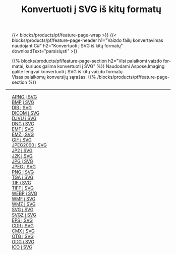 ﻿---
title: Konvertuoti į SVG iš kitų formatų 
weight: 3920
url: /lt/java/conversion/to/svg 
lang: lt
langdirlevel: 2
locales: zh-hans,ja,it,ru,de,es,fr,nl,id,lt,pl,pt,vi,tr,ko,zh-hant,ar,hi,th,sv,cs,uk,he
description: Naudodami Aspose.Imaging galite lengvai konvertuoti į SVG iš kitų formatų
---

{{< blocks/products/pf/feature-page-wrap >}}
{{< blocks/products/pf/feature-page-header h1="Vaizdo failų konvertavimas naudojant C#" h2="Konvertuoti į SVG iš kitų formatų" downloadText="parsisiųsti" >}}


{{% blocks/products/pf/feature-page-section  h2="Visi palaikomi vaizdo formatai, kuriuos galima konvertuoti į SVG" %}}
Naudodami Aspose.Imaging galite lengvai konvertuoti į SVG iš kitų vaizdo formatų.
<br/>
Visas palaikomų konversijų sąrašas:
{{% /blocks/products/pf/feature-page-section %}}
<div class="container-fluid productfamilypage bg-gray">
    <div class="convertypes bg-gray agp-content section">
        <div class="container">
		<hr style="margin-left:-20px;"/>
		<div class="row other-converters">
		    <div class='col-md-2 other-converter remove-lp remove-rp'><a href="/imaging/lt/java/conversion/apng-to-svg" >APNG į SVG</a></div>
<div class='col-md-2 other-converter remove-lp remove-rp'><a href="/imaging/lt/java/conversion/bmp-to-svg" >BMP į SVG</a></div>
<div class='col-md-2 other-converter remove-lp remove-rp'><a href="/imaging/lt/java/conversion/dib-to-svg" >DIB į SVG</a></div>
<div class='col-md-2 other-converter remove-lp remove-rp'><a href="/imaging/lt/java/conversion/dicom-to-svg" >DICOM į SVG</a></div>
<div class='col-md-2 other-converter remove-lp remove-rp'><a href="/imaging/lt/java/conversion/djvu-to-svg" >DJVU į SVG</a></div>
<div class='col-md-2 other-converter remove-lp remove-rp'><a href="/imaging/lt/java/conversion/dng-to-svg" >DNG į SVG</a></div>
<div class='col-md-2 other-converter remove-lp remove-rp'><a href="/imaging/lt/java/conversion/emf-to-svg" >EMF į SVG</a></div>
<div class='col-md-2 other-converter remove-lp remove-rp'><a href="/imaging/lt/java/conversion/emz-to-svg" >EMZ į SVG</a></div>
<div class='col-md-2 other-converter remove-lp remove-rp'><a href="/imaging/lt/java/conversion/gif-to-svg" >GIF į SVG</a></div>
<div class='col-md-2 other-converter remove-lp remove-rp'><a href="/imaging/lt/java/conversion/jpeg2000-to-svg" >JPEG2000 į SVG</a></div>
<div class='col-md-2 other-converter remove-lp remove-rp'><a href="/imaging/lt/java/conversion/jp2-to-svg" >JP2 į SVG</a></div>
<div class='col-md-2 other-converter remove-lp remove-rp'><a href="/imaging/lt/java/conversion/j2k-to-svg" >J2K į SVG</a></div>
<div class='col-md-2 other-converter remove-lp remove-rp'><a href="/imaging/lt/java/conversion/jpg-to-svg" >JPG į SVG</a></div>
<div class='col-md-2 other-converter remove-lp remove-rp'><a href="/imaging/lt/java/conversion/jpeg-to-svg" >JPEG į SVG</a></div>
<div class='col-md-2 other-converter remove-lp remove-rp'><a href="/imaging/lt/java/conversion/png-to-svg" >PNG į SVG</a></div>
<div class='col-md-2 other-converter remove-lp remove-rp'><a href="/imaging/lt/java/conversion/tga-to-svg" >TGA į SVG</a></div>
<div class='col-md-2 other-converter remove-lp remove-rp'><a href="/imaging/lt/java/conversion/tif-to-svg" >TIF į SVG</a></div>
<div class='col-md-2 other-converter remove-lp remove-rp'><a href="/imaging/lt/java/conversion/tiff-to-svg" >TIFF į SVG</a></div>
<div class='col-md-2 other-converter remove-lp remove-rp'><a href="/imaging/lt/java/conversion/webp-to-svg" >WEBP į SVG</a></div>
<div class='col-md-2 other-converter remove-lp remove-rp'><a href="/imaging/lt/java/conversion/wmf-to-svg" >WMF į SVG</a></div>
<div class='col-md-2 other-converter remove-lp remove-rp'><a href="/imaging/lt/java/conversion/wmz-to-svg" >WMZ į SVG</a></div>
<div class='col-md-2 other-converter remove-lp remove-rp'><a href="/imaging/lt/java/conversion/svg-to-svg" >SVG į SVG</a></div>
<div class='col-md-2 other-converter remove-lp remove-rp'><a href="/imaging/lt/java/conversion/svgz-to-svg" >SVGZ į SVG</a></div>
<div class='col-md-2 other-converter remove-lp remove-rp'><a href="/imaging/lt/java/conversion/eps-to-svg" >EPS į SVG</a></div>
<div class='col-md-2 other-converter remove-lp remove-rp'><a href="/imaging/lt/java/conversion/cdr-to-svg" >CDR į SVG</a></div>
<div class='col-md-2 other-converter remove-lp remove-rp'><a href="/imaging/lt/java/conversion/cmx-to-svg" >CMX į SVG</a></div>
<div class='col-md-2 other-converter remove-lp remove-rp'><a href="/imaging/lt/java/conversion/otg-to-svg" >OTG į SVG</a></div>
<div class='col-md-2 other-converter remove-lp remove-rp'><a href="/imaging/lt/java/conversion/odg-to-svg" >ODG į SVG</a></div>
<div class='col-md-2 other-converter remove-lp remove-rp'><a href="/imaging/lt/java/conversion/ico-to-svg" >ICO į SVG</a></div>
                </div>
        </div>
    </div>
</div>
<br/>


